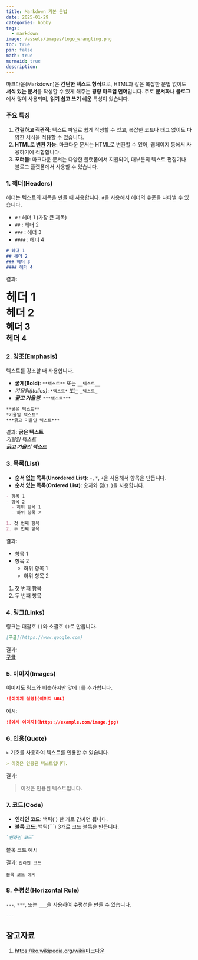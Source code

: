 ```yaml
---
title: Markdown 기본 문법
date: 2025-01-29
categories: hobby
tags:
  - markdown
image: /assets/images/logo_wrangling.png
toc: true
pin: false
math: true
mermaid: true
description:
---
```


마크다운(Markdown)은 **간단한 텍스트 형식**으로, HTML과 같은 복잡한 문법 없이도 **서식 있는 문서**를 작성할 수 있게 해주는 **경량 마크업 언어**입니다. 주로 **문서화**나 **블로그**에서 많이 사용되며, **읽기 쉽고 쓰기 쉬운** 특성이 있습니다.

### 주요 특징

1. **간결하고 직관적**: 텍스트 파일로 쉽게 작성할 수 있고, 복잡한 코드나 태그 없이도 다양한 서식을 적용할 수 있습니다.
2. **HTML로 변환 가능**: 마크다운 문서는 HTML로 변환할 수 있어, 웹페이지 등에서 사용하기에 적합합니다.
3. **포터블**: 마크다운 문서는 다양한 플랫폼에서 지원되며, 대부분의 텍스트 편집기나 블로그 플랫폼에서 사용할 수 있습니다. 

### 1. **헤더(Headers)**

헤더는 텍스트의 제목을 만들 때 사용합니다. `#`을 사용해서 헤더의 수준을 나타낼 수 있습니다.

- `#` : 헤더 1 (가장 큰 제목)
- `##` : 헤더 2
- `###` : 헤더 3
- `####` : 헤더 4

```markdown
# 헤더 1
## 헤더 2
### 헤더 3
#### 헤더 4
```

결과:

<div style="font-size:32px;font-weight:bold;">헤더 1</div> 
<div style="font-size:28px;font-weight:bold;">헤더 2</div>
<div style="font-size:24px;font-weight:bold;">헤더 3</div>
<div style="font-size:20px;font-weight:bold;">헤더 4</div>

### 2. **강조(Emphasis)**

텍스트를 강조할 때 사용합니다.

- **굵게(Bold)**: `**텍스트**` 또는 `__텍스트__`
- _기울임(Italics)_: `*텍스트*` 또는 `_텍스트_`
- _**굵고 기울임**_: `***텍스트***`

```markdown
**굵은 텍스트**
*기울임 텍스트*
***굵고 기울인 텍스트***
```

결과: **굵은 텍스트**  
_기울임 텍스트_  
_**굵고 기울인 텍스트**_

### 3. **목록(List)**

- **순서 없는 목록(Unordered List)**: `-`, `*`, `+`을 사용해서 항목을 만듭니다.
- **순서 있는 목록(Ordered List)**: 숫자와 점(`1.`)을 사용합니다.

```markdown
- 항목 1
- 항목 2
  - 하위 항목 1
  - 하위 항목 2

1. 첫 번째 항목
2. 두 번째 항목
```

결과:

- 항목 1
- 항목 2
    - 하위 항목 1
    - 하위 항목 2

1. 첫 번째 항목
2. 두 번째 항목

### 4. **링크(Links)**

링크는 대괄호 `[]`와 소괄호 `()`로 만듭니다.

```markdown
[구글](https://www.google.com)
```

결과:  
[구글](https://www.google.com/)

### 5. **이미지(Images)**

이미지도 링크와 비슷하지만 앞에 `!`를 추가합니다.

```markdown
![이미지 설명](이미지 URL)
```

예시:

```markdown
![예시 이미지](https://example.com/image.jpg)
```

### 6. **인용(Quote)**

`>` 기호를 사용하여 텍스트를 인용할 수 있습니다.

```markdown
> 이것은 인용된 텍스트입니다.
```

결과:

> 이것은 인용된 텍스트입니다.

### 7. **코드(Code)**

- **인라인 코드**: 백틱(`) 한 개로 감싸면 됩니다.
- **블록 코드**: 백틱(```) 3개로 코드 블록을 만듭니다.

```markdown
`인라인 코드`

```

블록 코드 예시

결과: `인라인 코드`

```
블록 코드 예시
```

### 8. **수평선(Horizontal Rule)**

`---`, `***`, 또는 `___`을 사용하여 수평선을 만들 수 있습니다.

```markdown
---
```

## 참고자료

1. https://ko.wikipedia.org/wiki/마크다운 
